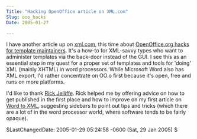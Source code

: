 ```yaml
---
Title: "Hacking OpenOffice article on XML.com"
Slug: ooo_hacks
Date: 2005-01-27

---
```

I have another article up on [xml.com](http://www.xml.com), this time
about [OpenOffice.org hacks for template
maintainers](http://www.xml.com/pub/a/2005/01/26/hacking-ooo.html). It's
a how-to for XML-savvy types who want to administer templates via the
back-door instead of the GUI. I see this as an essential step in my
quest for a proper set of templates and tools for 'doing' XML (mainly
XHTML) in word processors. While Microsoft Word also has XML export, I'd
rather concentrate on OO.o first because it's open, free and runs on
more platforms.

I'd like to thank [Rick
Jelliffe](http://www.oreillynet.com/pub/au/1712). Rick helped me by
offering advice on how to get published in the first place and how to
improve on my first article on [Word to
XML](http://www.xml.com/pub/a/2004/12/08/word-to-xml.html), suggesting
sidebars to point out tips and tricks (which there are a lot of in the
word processor world, where software tends to be fairly opaque).

\$LastChangedDate: 2005-01-29 05:24:58 -0600 (Sat, 29 Jan 2005) \$
